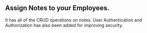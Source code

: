 ## Assign Notes to your Employees.

It has all of the CRUD operations on notes.
User Authentication and Authorization has also been added for improving security.
